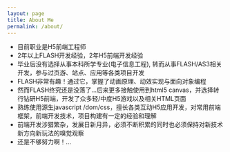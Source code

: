 ```yaml
---
layout: page
title: About Me
permalink: /about/
---
```


- 目前职业是H5前端工程师
- 2年以上FLASH开发经验，2年H5前端开发经验
- 毕业后没有选择从事本科所学专业(电子信息工程), 转而从事FLASH/AS3相关开发，参与过页游、站点、应用等各类项目开发
- FLASH非常有趣！通过它，掌握了动画原理、动效实现与面向对象编程
- 然而FLASH终究还是没落了...后来更多接触使用到html5 canvas，并选择转行钻研H5前端，开发了众多轻/中度H5游戏以及相关HTML页面
- 熟练使用源生javascript /dom/css，擅长各类互动H5应用开发，对常用前端框架，前端开发技术，项目构建有一定的经验和理解
- 前端开发涉猎繁杂，发展日新月异，必须不断积累的同时也必须保持对新技术新方向新玩法的嗅觉观察
- 还是不够努力啊！...